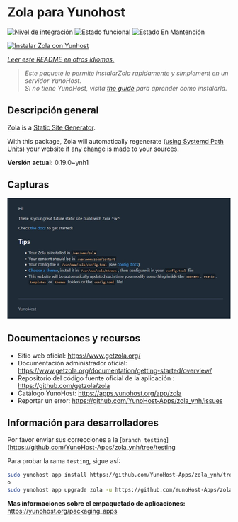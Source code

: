 <!--
Este archivo README esta generado automaticamente<https://github.com/YunoHost/apps/tree/master/tools/readme_generator>
No se debe editar a mano.
-->

# Zola para Yunohost

[![Nivel de integración](https://dash.yunohost.org/integration/zola.svg)](https://ci-apps.yunohost.org/ci/apps/zola/) ![Estado funcional](https://ci-apps.yunohost.org/ci/badges/zola.status.svg) ![Estado En Mantención](https://ci-apps.yunohost.org/ci/badges/zola.maintain.svg)

[![Instalar Zola con Yunhost](https://install-app.yunohost.org/install-with-yunohost.svg)](https://install-app.yunohost.org/?app=zola)

*[Leer este README en otros idiomas.](./ALL_README.md)*

> *Este paquete le permite instalarZola rapidamente y simplement en un servidor YunoHost.*  
> *Si no tiene YunoHost, visita [the guide](https://yunohost.org/install) para aprender como instalarla.*

## Descripción general

Zola is a [Static Site Generator](https://en.wikipedia.org/wiki/Static_site_generator).

With this package, Zola will automatically regenerate ([using Systemd Path Units](https://www.putorius.net/systemd-path-units.html)) your website if any change is made to your sources.


**Versión actual:** 0.19.0~ynh1

## Capturas

![Captura de Zola](./doc/screenshots/zola-screenshot.jpg)

## Documentaciones y recursos

- Sitio web oficial: <https://www.getzola.org/>
- Documentación administrador oficial: <https://www.getzola.org/documentation/getting-started/overview/>
- Repositorio del código fuente oficial de la aplicación : <https://github.com/getzola/zola>
- Catálogo YunoHost: <https://apps.yunohost.org/app/zola>
- Reportar un error: <https://github.com/YunoHost-Apps/zola_ynh/issues>

## Información para desarrolladores

Por favor enviar sus correcciones a la [`branch testing`](https://github.com/YunoHost-Apps/zola_ynh/tree/testing

Para probar la rama `testing`, sigue asÍ:

```bash
sudo yunohost app install https://github.com/YunoHost-Apps/zola_ynh/tree/testing --debug
o
sudo yunohost app upgrade zola -u https://github.com/YunoHost-Apps/zola_ynh/tree/testing --debug
```

**Mas informaciones sobre el empaquetado de aplicaciones:** <https://yunohost.org/packaging_apps>
